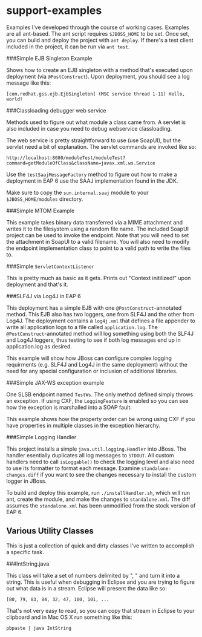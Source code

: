 support-examples
================

Examples I've developed through the course of working cases.  Examples are all ant-based.  The ant script requires `$JBOSS_HOME` to be set.  Once set, you can build and deploy the project with `ant deploy`.  If there's a test client included in the project, it can be run via `ant test`.
 
###Simple EJB Singleton Example

Shows how to create an EJB singleton with a method that's executed upon deployment (via `@PostConstruct`).  Upon deployment, you should see a log message like this:

    [com.redhat.gss.ejb.EjbSingleton] (MSC service thread 1-11) Hello, world!
 
###Classloading debugger web service

Methods used to figure out what module a class came from.  A servlet is also included in case you need to debug webservice classloading. 

The web service is pretty straightforward to use (use SoapUI), but the servlet need a bit of explanation.  The servlet commands are invoked like so:

    http://localhost:8080/moduleTest/moduleTest?command=getModuleOfClass&className=javax.xml.ws.Service

Use the `testSaajMessageFactory` method to figure out how to make a deployment in EAP 6 use the SAAJ implementation found in the JDK.

Make sure to copy the `sun.internal.saaj` module to your `$JBOSS_HOME/modules` directory.
 
###Simple MTOM Example

This example takes binary data transferred via a MIME attachment and writes it to the filesystem using a random file name.  The included SoapUI project can be used to invoke the endpoint.  Note that you will need to set the attachment in SoapUI to a valid filename.  You will also need to modify the endpoint implementation class to point to a valid path to write the files to.
 
###Simple `ServletContextListener`

This is pretty much as basic as it gets.  Prints out "Context initilized!" upon deployment and that's it.
 
###SLF4J via Log4J in EAP 6

This deployment has a simple EJB with one `@PostConstruct`-annotated method.  This EJB also has two loggers, one from SLF4J and the other from Log4J.  The deployment contains a `log4j.xml` that defines a file appender to write all application logs to a file called `application.log`.  The `@PostConstruct`-annotated method will log something using both the SLF4J and Log4J loggers, thus testing to see if both log messages end up in application.log as desired.

This example will show how JBoss can configure complex logging requirments (e.g. SLF4J and Log4J in the same deployment) without the need for any special configuration or inclusion of additional libraries.
 
###Simple JAX-WS exception example

One SLSB endpoint named `TestWs`.  The only method defined simply throws an exception.  If using CXF, the `LoggingFeature` is enabled so you can see how the exception is marshalled into a SOAP fault.

This example shows how the property order can be wrong using CXF if you have properties in multiple classes in the exception hierarchy.

###Simple Logging Handler

This project installs a simple `java.util.logging.Handler` into JBoss.  The handler esentially duplicates all log messages to `STDOUT`.  All custom handlers need to call `isLoggable()` to check the logging level and also need to use its formatter to format each message.  Examine `standalone-changes.diff` if you want to see the changes necessary to install the custom logger in JBoss.

To build and deploy this example, run `./installHandler.sh`, which will run ant, create the module, and make the changes to `standalone.xml`.  The diff assumes the `standalone.xml` has been unmodified from the stock version of EAP 6.
 
Various Utility Classes
-----------------------

This is just a collection of quick and dirty classes I've written to accomplish a specific task.

###IntString.java

This class will take a set of numbers delimited by ", " and turn it into a string.  This is useful when debugging in Eclipse and you are trying to figure out what data is in a stream.  Eclipse will present the data like so:

    [80, 79, 83, 84, 32, 47, 100, 101, ...

That's not very easy to read, so you can copy that stream in Eclipse to your clipboard and in Mac OS X run something like this:

    pbpaste | java IntString

